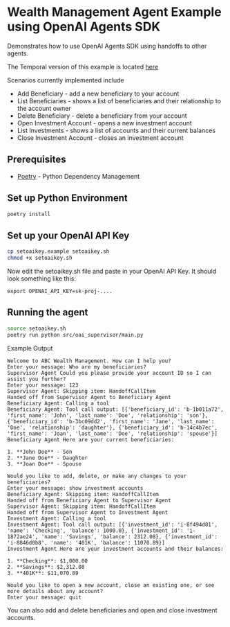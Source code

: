 # Wealth Management Agent Example using OpenAI Agents SDK
Demonstrates how to use OpenAI Agents SDK using handoffs to other agents. 

The Temporal version of this example is located [here](src/temporal_supervisor/README.md) 

Scenarios currently implemented include
* Add Beneficiary - add a new beneficiary to your account
* List Beneficiaries - shows a list of beneficiaries and their relationship to the account owner
* Delete Beneficiary - delete a beneficiary from your account
* Open Investment Account - opens a new investment account
* List Investments - shows a list of accounts and their current balances
* Close Investment Account - closes an investment account

## Prerequisites

* [Poetry](https://python-poetry.org/docs/) - Python Dependency Management

## Set up Python Environment
```bash
poetry install
```

## Set up your OpenAI API Key
 
```bash
cp setoaikey.example setoaikey.sh
chmod +x setoaikey.sh
```

Now edit the setoaikey.sh file and paste in your OpenAI API Key.
It should look something like this:
```text
export OPENAI_API_KEY=sk-proj-....
```

## Running the agent
```bash
source setoaikey.sh
poetry run python src/oai_supervisor/main.py
```

Example Output
```
Welcome to ABC Wealth Management. How can I help you?
Enter your message: Who are my beneficiaries?
Supervisor Agent Could you please provide your account ID so I can assist you further?
Enter your message: 123
Supervisor Agent: Skipping item: HandoffCallItem
Handed off from Supervisor Agent to Beneficiary Agent
Beneficiary Agent: Calling a tool
Beneficiary Agent: Tool call output: [{'beneficiary_id': 'b-1b011a72', 'first_name': 'John', 'last_name': 'Doe', 'relationship': 'son'}, {'beneficiary_id': 'b-3bc09dd2', 'first_name': 'Jane', 'last_name': 'Doe', 'relationship': 'daughter'}, {'beneficiary_id': 'b-14c4b7ec', 'first_name': 'Joan', 'last_name': 'Doe', 'relationship': 'spouse'}]
Beneficiary Agent Here are your current beneficiaries:

1. **John Doe** - Son
2. **Jane Doe** - Daughter
3. **Joan Doe** - Spouse

Would you like to add, delete, or make any changes to your beneficiaries?
Enter your message: show investment accounts
Beneficiary Agent: Skipping item: HandoffCallItem
Handed off from Beneficiary Agent to Supervisor Agent
Supervisor Agent: Skipping item: HandoffCallItem
Handed off from Supervisor Agent to Investment Agent
Investment Agent: Calling a tool
Investment Agent: Tool call output: [{'investment_id': 'i-8f494d01', 'name': 'Checking', 'balance': 1000.0}, {'investment_id': 'i-1872ae24', 'name': 'Savings', 'balance': 2312.08}, {'investment_id': 'i-8846d0b8', 'name': '401K', 'balance': 11070.89}]
Investment Agent Here are your investment accounts and their balances:

1. **Checking**: $1,000.00
2. **Savings**: $2,312.08
3. **401K**: $11,070.89

Would you like to open a new account, close an existing one, or see more details about any account?
Enter your message: quit
```

You can also add and delete beneficiaries and open and close investment accounts.